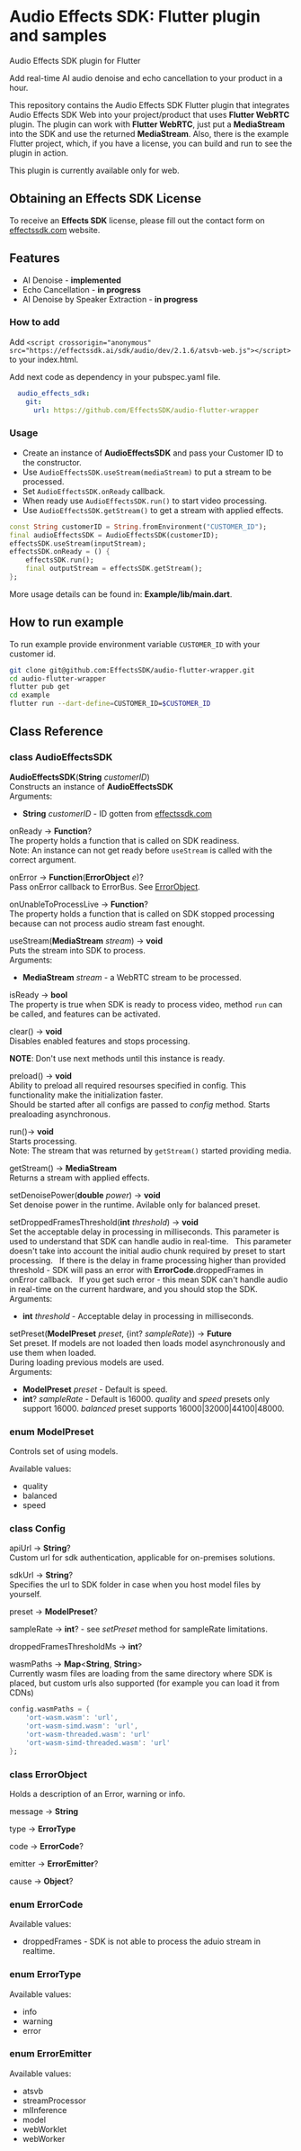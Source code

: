 

# Audio Effects SDK: Flutter plugin and samples

Audio Effects SDK plugin for Flutter

Add real-time AI audio denoise and echo cancellation to your product in a hour. 

This repository contains the Audio Effects SDK Flutter plugin that integrates Audio Effects SDK Web into your project/product that uses **Flutter WebRTC** plugin.
The plugin can work with **Flutter WebRTC**, just put a **MediaStream** into the SDK and use the returned **MediaStream**.
Also, there is the example Flutter project, which, if you have a license, you can build and run to see the plugin in action.

This plugin is currently available only for web.

## Obtaining an Effects SDK License

To receive an **Effects SDK** license, please fill out the contact form on [effectssdk.com](https://effectssdk.com/contacts) website.

## Features

- AI Denoise - **implemented**
- Echo Cancellation - **in progress**
- AI Denoise by Speaker Extraction - **in progress**

### How to add

Add `<script crossorigin="anonymous" src="https://effectssdk.ai/sdk/audio/dev/2.1.6/atsvb-web.js"></script>` to your index.html.

Add next code as dependency in your pubspec.yaml file.
```yaml
  audio_effects_sdk:
    git:
      url: https://github.com/EffectsSDK/audio-flutter-wrapper
```

### Usage

- Create an instance of **AudioEffectsSDK** and pass your Customer ID to the constructor.
- Use `AudioEffectsSDK.useStream(mediaStream)` to put a stream to be processed.
- Set `AudioEffectsSDK.onReady` callback.
- When ready use `AudioEffectsSDK.run()` to start video processing.
- Use `AudioEffectsSDK.getStream()` to get a stream with applied effects.

```dart
const String customerID = String.fromEnvironment("CUSTOMER_ID");
final audioEffectsSDK = AudioEffectsSDK(customerID);
effectsSDK.useStream(inputStream);
effectsSDK.onReady = () {
    effectsSDK.run();
    final outputStream = effectsSDK.getStream();
};
```

More usage details can be found in: **Example/lib/main.dart**.

## How to run example

To run example provide environment variable `CUSTOMER_ID` with your customer id.
```sh
git clone git@github.com:EffectsSDK/audio-flutter-wrapper.git
cd audio-flutter-wrapper
flutter pub get
cd example
flutter run --dart-define=CUSTOMER_ID=$CUSTOMER_ID
```

## Class Reference

### class AudioEffectsSDK

**AudioEffectsSDK**(**String** *customerID*)  
Constructs an instance of **AudioEffectsSDK**  
Arguments:
- **String** *customerID* - ID gotten from [effectssdk.com](https://effectssdk.com/contacts)

onReady -\> **Function**?  
The property holds a function that is called on SDK readiness.  
Note: An instance can not get ready before `useStream` is called with the correct argument.

onError -\> **Function**(**ErrorObject** *e*)?  
Pass onError callback to ErrorBus. See [ErrorObject](#class-errorobject).  

onUnableToProcessLive -\> **Function**?  
The property holds a function that is called on SDK stopped processing because can not process audio stream fast enought.

useStream(**MediaStream** *stream*) -\> **void**  
Puts the stream into SDK to process.  
Arguments:
- **MediaStream** *stream* - a WebRTC stream to be processed.

isReady -\> **bool**  
The property is true when SDK is ready to process video, method `run` can be called, and features can be activated.

clear() -\> **void**  
Disables enabled features and stops processing.

**NOTE**: Don't use next methods until this instance is ready.

preload() -\> **void**  
Ability to preload all required resourses specified in config. This functionality make the initialization faster.  
Should be started after all configs are passed to *config* method.
Starts prealoading asynchronous.

run()-\> **void**  
Starts processing.  
Note: The stream that was returned by `getStream()` started providing media.  

getStream() -\> **MediaStream**  
Returns a stream with applied effects.

setDenoisePower(**double** *power*) -\> **void**  
Set denoise power in the runtime. Avilable only for balanced preset.

setDroppedFramesThreshold(**int** *threshold*) -\> **void**  
Set the acceptable delay in processing in milliseconds. This parameter is used to understand that SDK can handle audio in real-time.  
This parameter doesn't take into account the initial audio chunk required by preset to start processing.  
If there is the delay in frame processing higher than provided threshold - SDK will pass an error with **ErrorCode**.droppedFrames in onError callback.  
If you get such error - this mean SDK can't handle audio in real-time on the current hardware, and you should stop the SDK.  
Arguments:
- **int** *threshold* - Acceptable delay in processing in milliseconds.

setPreset(**ModelPreset** *preset*, {int? *sampleRate*}) -\> **Future**  
Set preset. If models are not loaded then loads model asynchronously and use them when loaded.  
During loading previous models are used.  
Arguments:
- **ModelPreset** *preset* -  Default is speed.
- **int**? *sampleRate* - Default is 16000. *quality* and *speed* presets only support 16000. *balanced* preset supports 16000|32000|44100|48000.

### enum ModelPreset  
Controls set of using models.

Available values:  
* quality
* balanced
* speed

### class Config 

apiUrl -\> **String**?  
Custom url for sdk authentication, applicable for on-premises solutions.  

sdkUrl -\> **String**?  
Specifies the url to SDK folder in case when you host model files by yourself.  

preset -\> **ModelPreset**?  

sampleRate -\> **int**?  - see *setPreset* method for sampleRate limitations.  

droppedFramesThresholdMs -\> **int**?  

wasmPaths -\> **Map**\<**String**, **String**\>  
Currently wasm files are loading from the same directory where SDK is placed, but custom urls also supported (for example you can load it from CDNs)

```dart
config.wasmPaths = {
    'ort-wasm.wasm': 'url',
    'ort-wasm-simd.wasm': 'url',
    'ort-wasm-threaded.wasm': 'url'
    'ort-wasm-simd-threaded.wasm': 'url' 
};
```

### class ErrorObject  
Holds a description of an Error, warning or info.  

message -\> **String**  

type -\> **ErrorType**  

code -\> **ErrorCode**?  

emitter -\> **ErrorEmitter**?  

cause -\> **Object**?  

### enum ErrorCode 

Available values:  
* droppedFrames - SDK is not able to process the aduio stream in realtime.

### enum ErrorType 
  
Available values:
* info
* warning
* error

### enum ErrorEmitter 

Available values:
* atsvb
* streamProcessor
* mlInference
* model
* webWorklet
* webWorker
